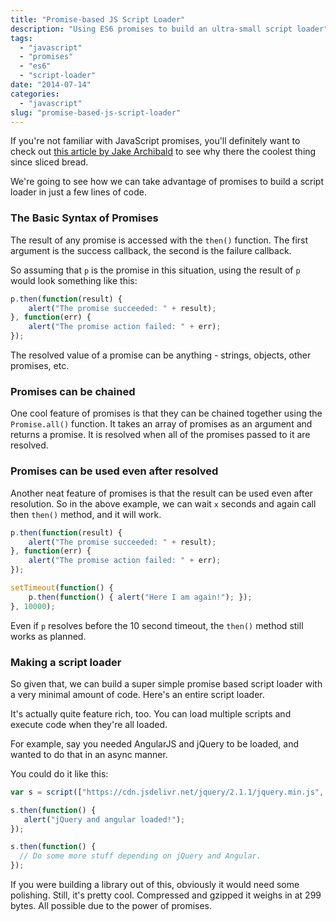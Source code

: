 ```yaml
---
title: "Promise-based JS Script Loader"
description: "Using ES6 promises to build an ultra-small script loader"
tags:
  - "javascript"
  - "promises"
  - "es6"
  - "script-loader"
date: "2014-07-14"
categories:
  - "javascript"
slug: "promise-based-js-script-loader"
---
```


If you're not familiar with JavaScript promises, you'll definitely want to check out [this article by Jake Archibald](http://www.html5rocks.com/en/tutorials/es6/promises/) to see why there the coolest thing since sliced bread.

We're going to see how we can take advantage of promises to build a script loader in just a few lines of code.

### The Basic Syntax of Promises

The result of any promise is accessed with the `then()` function. The first argument is the success callback, the second is the failure callback.

So assuming that `p` is the promise in this situation, using the result of `p` would look something like this:

```javascript
p.then(function(result) {
	alert("The promise succeeded: " + result);
}, function(err) {
	alert("The promise action failed: " + err);
});
```

The resolved value of a promise can be anything - strings, objects, other promises, etc.

### Promises can be chained

One cool feature of promises is that they can be chained together using the `Promise.all()` function. It takes an array of promises as an argument and returns a promise. It is resolved when all of the promises passed to it are resolved.

### Promises can be used even after resolved

Another neat feature of promises is that the result can be used even after resolution. So in the above example, we can wait `x` seconds and again call then `then()` method, and it will work.

```javascript
p.then(function(result) {
	alert("The promise succeeded: " + result);
}, function(err) {
	alert("The promise action failed: " + err);
});

setTimeout(function() { 
	p.then(function() { alert("Here I am again!"); });
}, 10000);
```

Even if `p` resolves before the 10 second timeout, the `then()` method still works as planned.

### Making a script loader

So given that, we can build a super simple promise based script loader with a very minimal amount of code. Here's an entire script loader.

<script src="https://gist.github.com/bradberger/9d3ba85c63c21b317f5d.js"></script>

It's actually quite feature rich, too. You can load multiple scripts and execute code when they're all loaded.

For example, say you needed AngularJS and jQuery to be loaded, and wanted to do that in an async manner.

You could do it like this:

```javascript
var s = script(["https://cdn.jsdelivr.net/jquery/2.1.1/jquery.min.js", "https://cdn.jsdelivr.net/angularjs/1.2.20/angular.min.js"]);

s.then(function() {
   alert("jQuery and angular loaded!");
});

s.then(function() {
  // Do some more stuff depending on jQuery and Angular.
});

```

If you were building a library out of this, obviously it would need some polishing. Still, it's pretty cool. Compressed and gzipped it weighs in at 299 bytes. All  possible due to the power of promises.